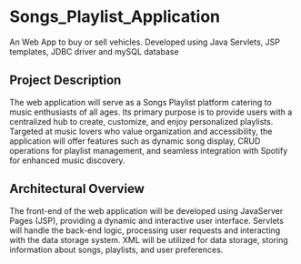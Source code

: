 # Songs_Playlist_Application
An Web App to buy or sell vehicles. Developed using Java Servlets, JSP templates, JDBC driver and mySQL database

## Project Description 
The web application will serve as a Songs Playlist platform catering to music enthusiasts of all ages. Its primary purpose is to provide users with a centralized hub to create, customize, and enjoy personalized playlists. Targeted at music lovers who value organization and accessibility, the application will offer features such as dynamic song display, CRUD operations for playlist management, and seamless integration with Spotify for enhanced music discovery.

## Architectural Overview 
The front-end of the web application will be developed using JavaServer Pages (JSP), providing a dynamic and interactive user interface. Servlets will handle the back-end logic, processing user requests and interacting with the data storage system. XML will be utilized for data storage, storing information about songs, playlists, and user preferences.
